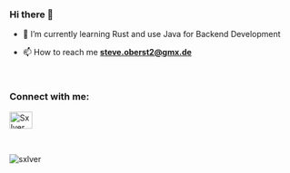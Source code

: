 ### Hi there 👋

- 🌱 I’m currently learning Rust and use Java for Backend Development 

- 📫 How to reach me **steve.oberst2@gmx.de**

<br>

<h3 align="left">Connect with me:</h3>
<p align="left">
  <a href="https://www.spigotmc.org/members/sxlver_.752114/" target="blank"><img align="center"
      src="https://meshpie.com/wp-content/uploads/2020/04/spigot-300x300.png"
      alt="Sxlver" height="30" width="40" /></a>
</p>
<br>

<p><img align="center" src="https://github-readme-streak-stats.herokuapp.com/?user=sxlver&theme=dark&background=0d1117&date_format=M%20j%5B%2C%20Y%5D" alt="sxlver" /></p>

<!--
**Sxlver/Sxlver** is a ✨ _special_ ✨ repository because its `README.md` (this file) appears on your GitHub profile.

Here are some ideas to get you started:

- 🔭 I’m currently working on ...
- 🌱 I’m currently learning ...
- 👯 I’m looking to collaborate on ...
- 🤔 I’m looking for help with ...
- 💬 Ask me about ...
- 📫 How to reach me: ...
- 😄 Pronouns: ...
- ⚡ Fun fact: ...
-->
